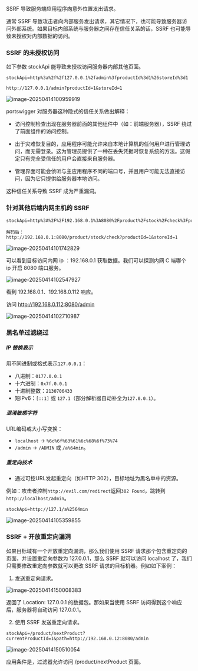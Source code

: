 SSRF 导致服务端应用程序向意外位置发出请求。

通常 SSRF 导致攻击者向内部服务发出请求，其它情况下，也可能导致服务器访问外部系统。如果目标内部系统与服务器之间存在信任关系的话，SSRF 也可能导致未授权对内部数据的访问。

### SSRF 的未授权访问

如下参数 stockApi 能导致未授权访问服务器内部其他页面。

```
stockApi=http%3a%2f%2f127.0.0.1%2fadmin%3fproductId%3d1%26storeId%3d1

http://127.0.0.1/admin?productId=1&storeId=1
```

![image-20250414100959919](https://cdn.jsdelivr.net/gh/LilDean17/secdoc@main/Web%20%E5%AE%89%E5%85%A8/SSRF%20%E6%9C%8D%E5%8A%A1%E7%AB%AF%E8%AF%B7%E6%B1%82%E4%BC%AA%E9%80%A0/images/image-20250414100959919.png)

portswigger 对服务器这种隐式的信任关系做出解释：

- 访问控制检查出现在服务器前面的其他组件中（如：前端服务器），SSRF 绕过了前面组件的访问控制。
- 出于灾难恢复目的，应用程序可能允许来自本地计算机的任何用户进行管理访问，而无需登录。这为管理员提供了一种在丢失凭据时恢复系统的方法。这假定只有完全受信任的用户会直接来自服务器。

- 管理界面可能会侦听与主应用程序不同的端口号，并且用户可能无法直接访问，因为它只提供给服务器本地访问。

这种信任关系导致 SSRF 成为严重漏洞。

### 针对其他后端内网主机的 SSRF 

```
stockApi=http%3A%2F%2F192.168.0.1%3A8080%2Fproduct%2Fstock%2Fcheck%3FproductId%3D1%26storeId%3D1

解码后：
http://192.168.0.1:8080/product/stock/check?productId=1&storeId=1
```

![image-20250414101742829](https://cdn.jsdelivr.net/gh/LilDean17/secdoc@main/Web%20%E5%AE%89%E5%85%A8/SSRF%20%E6%9C%8D%E5%8A%A1%E7%AB%AF%E8%AF%B7%E6%B1%82%E4%BC%AA%E9%80%A0/images/image-20250414101742829.png)

可以看到目标访问内网 ip ：192.168.0.1 获取数据。我们可以探测内网 C 端哪个 ip 开启 8080 端口服务。 

![image-20250414102547927](https://cdn.jsdelivr.net/gh/LilDean17/secdoc@main/Web%20%E5%AE%89%E5%85%A8/SSRF%20%E6%9C%8D%E5%8A%A1%E7%AB%AF%E8%AF%B7%E6%B1%82%E4%BC%AA%E9%80%A0/images/image-20250414102547927.png)

看到 192.168.0.1、192.168.0.112 响应。

访问 http://192.168.0.112:8080/admin

![image-20250414102710987](https://cdn.jsdelivr.net/gh/LilDean17/secdoc@main/Web%20%E5%AE%89%E5%85%A8/SSRF%20%E6%9C%8D%E5%8A%A1%E7%AB%AF%E8%AF%B7%E6%B1%82%E4%BC%AA%E9%80%A0/images/image-20250414102710987.png)

### 黑名单过滤绕过

##### IP 替换表示

用不同进制或格式表示`127.0.0.1`：

- 八进制：`0177.0.0.1`
- 十六进制：`0x7f.0.0.1`
- 十进制整数：`2130706433`
- 短IPv6：`[::1]` 或 `127.1`（部分解析器自动补全为`127.0.0.1`）。

##### 混淆敏感字符

URL编码或大小写变换：

- `localhost` → `%6c%6f%63%61%6c%68%6f%73%74`
- `/admin` → `/ADMIN` 或 `/a%64min`。

##### 重定向技术

- 通过可控URL发起重定向（如HTTP 302），目标地址为黑名单中的资源。

例如：攻击者控制`http://evil.com/redirect`返回`302 Found`，跳转到`http://localhost/admin`。

```
stockApi=http://127.1/a%2564min
```

![image-20250414105359855](https://cdn.jsdelivr.net/gh/LilDean17/secdoc@main/Web%20%E5%AE%89%E5%85%A8/SSRF%20%E6%9C%8D%E5%8A%A1%E7%AB%AF%E8%AF%B7%E6%B1%82%E4%BC%AA%E9%80%A0/images/image-20250414105359855.png)

### SSRF + 开放重定向漏洞

如果目标域有一个开放重定向漏洞，那么我们使用 SSRF 请求那个包含重定向的页面，并设置重定向参数为 127.0.0.1，那么 SSRF 就可以访问 localhost 了，我们只需要修改重定向参数就可以更改 SSRF 请求的目标机器。例如如下案例：

1. 发送重定向请求。

![image-20250414150008383](https://cdn.jsdelivr.net/gh/LilDean17/secdoc@main/Web%20%E5%AE%89%E5%85%A8/SSRF%20%E6%9C%8D%E5%8A%A1%E7%AB%AF%E8%AF%B7%E6%B1%82%E4%BC%AA%E9%80%A0/images/image-20250414150008383.png)

返回了 Location: 127.0.0.1 的数据包。那如果当使用 SSRF 访问得到这个响应后，服务器将自动访问 127.0.0.1。

2. 使用 SSRF 发送重定向请求。

```
stockApi=/product/nextProduct?currentProductId=1&path=http://192.168.0.12:8080/admin
```

![image-20250414150510054](https://cdn.jsdelivr.net/gh/LilDean17/secdoc@main/Web%20%E5%AE%89%E5%85%A8/SSRF%20%E6%9C%8D%E5%8A%A1%E7%AB%AF%E8%AF%B7%E6%B1%82%E4%BC%AA%E9%80%A0/images/image-20250414150510054.png)

应用条件是，过滤器允许访问 /product/nextProduct 页面。
